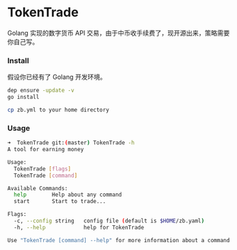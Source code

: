 # TokenTrade
Golang 实现的数字货币 API 交易，由于中币收手续费了，现开源出来，策略需要你自己写。
### Install
假设你已经有了 Golang 开发环境。

```sh
dep ensure -update -v
go install

cp zb.yml to your home directory
```
### Usage
```sh
➜  TokenTrade git:(master) TokenTrade -h
A tool for earning money

Usage:
  TokenTrade [flags]
  TokenTrade [command]

Available Commands:
  help        Help about any command
  start       Start to trade...

Flags:
  -c, --config string   config file (default is $HOME/zb.yaml)
  -h, --help            help for TokenTrade

Use "TokenTrade [command] --help" for more information about a command.
```
